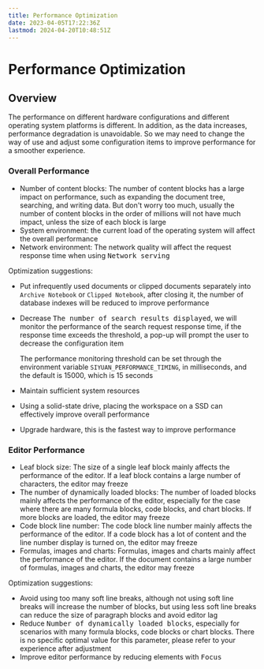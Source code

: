 ```yaml
---
title: Performance Optimization
date: 2023-04-05T17:22:36Z
lastmod: 2024-04-20T10:48:51Z
---
```


# Performance Optimization

## Overview

The performance on different hardware configurations and different operating system platforms is different. In addition, as the data increases, performance degradation is unavoidable. So we may need to change the way of use and adjust some configuration items to improve performance for a smoother experience.

### Overall Performance

* Number of content blocks: The number of content blocks has a large impact on performance, such as expanding the document tree, searching, and writing data. But don't worry too much, usually the number of content blocks in the order of millions will not have much impact, unless the size of each block is large
* System environment: the current load of the operating system will affect the overall performance
* Network environment: The network quality will affect the request response time when using <kbd>Network serving</kbd>​​

Optimization suggestions:

* Put infrequently used documents or clipped documents separately into `Archive Notebook`​ or `Clipped Notebook`​, after closing it, the number of database indexes will be reduced to improve performance
* Decrease <kbd>The number of search results displayed</kbd>​, we will monitor the performance of the search request response time, if the response time exceeds the threshold, a pop-up will prompt the user to decrease the configuration item

  The performance monitoring threshold can be set through the environment variable `SIYUAN_PERFORMANCE_TIMING`​, in milliseconds, and the default is 15000, which is 15 seconds
* Maintain sufficient system resources
* Using a solid-state drive, placing the workspace on a SSD can effectively improve overall performance
* Upgrade hardware, this is the fastest way to improve performance

### Editor Performance

* Leaf block size: The size of a single leaf block mainly affects the performance of the editor. If a leaf block contains a large number of characters, the editor may freeze
* The number of dynamically loaded blocks: The number of loaded blocks mainly affects the performance of the editor, especially for the case where there are many formula blocks, code blocks, and chart blocks. If more blocks are loaded, the editor may freeze
* Code block line number: The code block line number mainly affects the performance of the editor. If a code block has a lot of content and the line number display is turned on, the editor may freeze
* Formulas, images and charts: Formulas, images and charts mainly affect the performance of the editor. If the document contains a large number of formulas, images and charts, the editor may freeze

Optimization suggestions:

* Avoid using too many soft line breaks, although not using soft line breaks will increase the number of blocks, but using less soft line breaks can reduce the size of paragraph blocks and avoid editor lag
* Reduce <kbd>Number of dynamically loaded blocks</kbd>​, especially for scenarios with many formula blocks, code blocks or chart blocks. There is no specific optimal value for this parameter, please refer to your experience after adjustment
* Improve editor performance by reducing elements with <kbd>Focus</kbd>​
